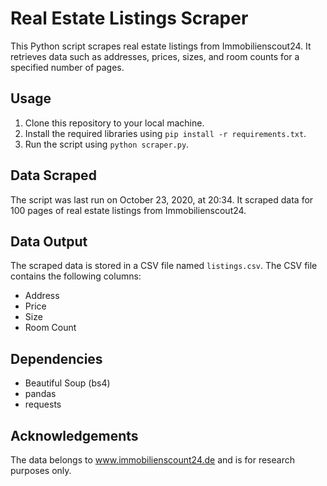 # Real Estate Listings Scraper

This Python script scrapes real estate listings from Immobilienscout24. It retrieves data such as addresses, prices, sizes, and room counts for a specified number of pages.

## Usage

1. Clone this repository to your local machine.
2. Install the required libraries using `pip install -r requirements.txt`.
3. Run the script using `python scraper.py`.

## Data Scraped

The script was last run on October 23, 2020, at 20:34. It scraped data for 100 pages of real estate listings from Immobilienscout24.

## Data Output

The scraped data is stored in a CSV file named `listings.csv`. The CSV file contains the following columns:

- Address
- Price
- Size
- Room Count

## Dependencies

- Beautiful Soup (bs4)
- pandas
- requests

## Acknowledgements

The data belongs to www.immobilienscount24.de and is for research purposes only.

